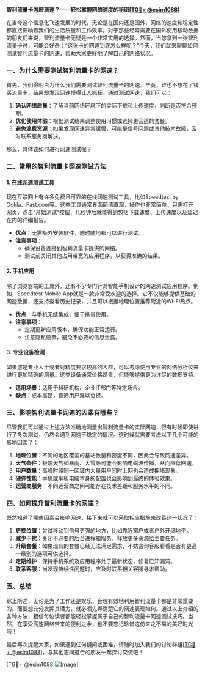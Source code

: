 **智利流量卡怎麽測速？——轻松掌握网络速度的秘密[[TG💪+ @esim1088](https://t.me/s/esim1088)]**

在当今这个信息化飞速发展的时代，无论是在国内还是国外，网络的速度和稳定性都直接影响着我们的生活质量和工作效率。对于那些经常需要在国外使用移动数据的朋友们来说，智利流量卡无疑是一个非常实用的选择。然而，当您拿到一张智利流量卡时，可能会好奇：“这张卡的网速到底怎么样呢？”今天，我们就来聊聊如何测试智利流量卡的网速，帮助大家更好地了解自己的网络状况。

### 一、为什么需要测试智利流量卡的网速？

首先，我们得明白为什么我们需要测试智利流量卡的网速。毕竟，谁也不想花了钱买流量卡，结果却发现网速慢得让人抓狂。通过测试网速，我们可以：

1. **确认网络质量**：了解当前网络环境下的实际下载和上传速度，判断是否符合预期。
2. **优化使用体验**：根据测试结果调整使用习惯或选择更合适的套餐。
3. **避免浪费资源**：如果发现网速异常缓慢，可能是信号问题或其他技术故障，及时联系服务商解决。

那么，具体该如何进行网速测试呢？

### 二、常用的智利流量卡网速测试方法

#### 1. 在线网速测试工具

现在互联网上有许多免费且可靠的在线网速测试工具，比如Speedtest by Ookla、Fast.com等。这些工具通常界面简洁直观，操作也非常简单。只需打开网页，点击“开始测试”按钮，几秒钟后就能得到包括下载速度、上传速度以及延迟在内的详细报告。

- **优点**：无需额外安装软件，随时随地都可以进行测试。
- **注意事项**：
  - 确保设备连接到智利流量卡提供的网络。
  - 测试前关闭其他占用带宽的应用程序，以获得准确的结果。

#### 2. 手机应用

除了浏览器端的工具外，还有不少专门针对智能手机设计的网速测试应用程序。例如，Speedtest Mobile App就是一款非常受欢迎的选择。它不仅能够提供基础的网速数据，还支持查看历史记录，并且可以根据地理位置推荐附近的Wi-Fi热点。

- **优点**：与手机无缝集成，便于携带使用。
- **注意事项**：
  - 定期更新应用版本，确保功能正常运行。
  - 注意隐私设置，避免不必要的信息泄露。

#### 3. 专业设备检测

如果您是专业人士或者对精度要求较高的人群，可以考虑使用专业的网络分析仪来进行更加精确的测量。这类设备通常价格昂贵，但能够提供更为详尽的数据支持。

- **适用场景**：适用于科研机构、企业IT部门等特定场合。
- **缺点**：成本高昂，普通用户难以负担。

### 三、影响智利流量卡网速的因素有哪些？

尽管我们可以通过上述方法准确地测量出智利流量卡的实际网速，但有时候即使进行了多次测试，仍然会遇到网速不稳定的情况。这时候就需要考虑以下几个可能的影响因素了：

1. **地理位置**：不同的地区覆盖的基站数量和密度不同，因此会导致网速差异。
2. **天气条件**：极端天气如暴雨、大雪等可能会影响电磁波传播，从而降低网速。
3. **用户数量**：高峰时段同一区域内大量用户同时上网也会造成拥堵现象。
4. **硬件性能**：手机或平板电脑本身的配置也会影响到最终的体验效果。
5. **运营商服务**：不同运营商之间可能存在技术差距和服务水平的不同。

### 四、如何提升智利流量卡的网速？

既然知道了哪些因素会影响网速，接下来就可以采取相应措施来改善这一状况了：

1. **更换位置**：尝试移动到信号更强的地方，比如靠近窗户或者户外开阔地带。
2. **减少干扰**：关闭不必要的后台进程和服务，释放更多资源给主要任务。
3. **升级套餐**：如果现有的套餐已经无法满足需求，不妨咨询客服看看是否有更高一级别的选项可供选择。
4. **定期维护**：保持手机系统及应用程序处于最新状态，修复已知漏洞。
5. **联系客服**：当发现持续性问题时，应及时联系相关客服寻求帮助。

### 五、总结

综上所述，无论是为了工作还是娱乐，合理有效地利用智利流量卡都是非常重要的。而要想充分发挥其潜力，就必须先弄清楚它的网速表现如何。通过以上介绍的各种方法，相信每位读者都能轻松掌握属于自己的智利流量卡网速测试技巧。当然，在享受高速网络带来的便利之余，也不要忘记珍惜这份来之不易的美好时光哦！

最后再次提醒大家，如果遇到任何疑问或困难，请随时加入我们的讨论群组[[TG💪+ @esim1088](https://t.me/s/esim1088)]，与其他志同道合的朋友一起探讨交流吧！

[[TG💪+ @esim1088](https://t.me/s/esim1088) ![Image](https://i.postimg.cc/4NQfJmqS/Snipaste-2025-05-13-00-14-12.png)]